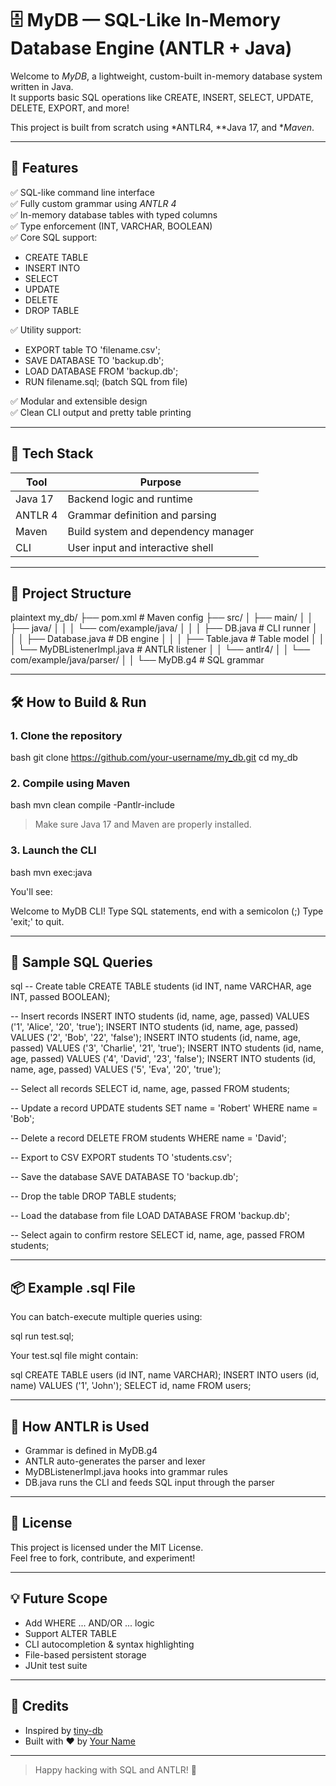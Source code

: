 # 🗄 MyDB — SQL-Like In-Memory Database Engine (ANTLR + Java)

Welcome to *MyDB*, a lightweight, custom-built in-memory database system written in Java.  
It supports basic SQL operations like CREATE, INSERT, SELECT, UPDATE, DELETE, EXPORT, and more!

This project is built from scratch using *ANTLR4, **Java 17, and **Maven*.

---

## 🚀 Features

✅ SQL-like command line interface  
✅ Fully custom grammar using *ANTLR 4*  
✅ In-memory database tables with typed columns  
✅ Type enforcement (INT, VARCHAR, BOOLEAN)  
✅ Core SQL support:
- CREATE TABLE
- INSERT INTO
- SELECT
- UPDATE
- DELETE
- DROP TABLE

✅ Utility support:
- EXPORT table TO 'filename.csv';
- SAVE DATABASE TO 'backup.db';
- LOAD DATABASE FROM 'backup.db';
- RUN filename.sql; (batch SQL from file)

✅ Modular and extensible design  
✅ Clean CLI output and pretty table printing

---

## 🧱 Tech Stack

| Tool        | Purpose                                |
|-------------|----------------------------------------|
| Java 17     | Backend logic and runtime              |
| ANTLR 4     | Grammar definition and parsing         |
| Maven       | Build system and dependency manager    |
| CLI         | User input and interactive shell       |

---

## 📂 Project Structure

plaintext
my_db/
├── pom.xml                      # Maven config
├── src/
│   ├── main/
│   │   ├── java/
│   │   │   └── com/example/java/
│   │   │       ├── DB.java                  # CLI runner
│   │   │       ├── Database.java            # DB engine
│   │   │       ├── Table.java               # Table model
│   │   │       └── MyDBListenerImpl.java    # ANTLR listener
│   │   └── antlr4/
│   │       └── com/example/java/parser/
│   │           └── MyDB.g4                  # SQL grammar


---

## 🛠 How to Build & Run

### 1. Clone the repository

bash
git clone https://github.com/your-username/my_db.git
cd my_db


### 2. Compile using Maven

bash
mvn clean compile -Pantlr-include


> Make sure Java 17 and Maven are properly installed.

### 3. Launch the CLI

bash
mvn exec:java


You'll see:

Welcome to MyDB CLI!
Type SQL statements, end with a semicolon (;)
Type 'exit;' to quit.


---

## 🧪 Sample SQL Queries

sql
-- Create table
CREATE TABLE students (id INT, name VARCHAR, age INT, passed BOOLEAN);

-- Insert records
INSERT INTO students (id, name, age, passed) VALUES ('1', 'Alice', '20', 'true');
INSERT INTO students (id, name, age, passed) VALUES ('2', 'Bob', '22', 'false');
INSERT INTO students (id, name, age, passed) VALUES ('3', 'Charlie', '21', 'true');
INSERT INTO students (id, name, age, passed) VALUES ('4', 'David', '23', 'false');
INSERT INTO students (id, name, age, passed) VALUES ('5', 'Eva', '20', 'true');

-- Select all records
SELECT id, name, age, passed FROM students;

-- Update a record
UPDATE students SET name = 'Robert' WHERE name = 'Bob';

-- Delete a record
DELETE FROM students WHERE name = 'David';

-- Export to CSV
EXPORT students TO 'students.csv';

-- Save the database
SAVE DATABASE TO 'backup.db';

-- Drop the table
DROP TABLE students;

-- Load the database from file
LOAD DATABASE FROM 'backup.db';

-- Select again to confirm restore
SELECT id, name, age, passed FROM students;


---

## 📦 Example .sql File

You can batch-execute multiple queries using:

sql
run test.sql;


Your test.sql file might contain:

sql
CREATE TABLE users (id INT, name VARCHAR);
INSERT INTO users (id, name) VALUES ('1', 'John');
SELECT id, name FROM users;


---

## 🧠 How ANTLR is Used

- Grammar is defined in MyDB.g4
- ANTLR auto-generates the parser and lexer
- MyDBListenerImpl.java hooks into grammar rules
- DB.java runs the CLI and feeds SQL input through the parser

---

## 📌 License

This project is licensed under the MIT License.  
Feel free to fork, contribute, and experiment!

---

## 💡 Future Scope

- Add WHERE ... AND/OR ... logic
- Support ALTER TABLE
- CLI autocompletion & syntax highlighting
- File-based persistent storage
- JUnit test suite

---

## 🙌 Credits

- Inspired by [tiny-db](https://github.com/dborchard/tiny-db)
- Built with ❤ by [Your Name](https://github.com/your-username)

---

> Happy hacking with SQL and ANTLR! 🚀
